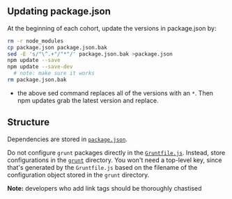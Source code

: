 ## Updating package.json

At the beginning of each cohort, update the versions in package.json by:

```sh
rm -r node_modules
cp package.json package.json.bak
sed -E 's/"\^.+"/"*"/' package.json.bak >package.json
npm update --save
npm update --save-dev
  # note: make sure it works
rm package.json.bak
```
- the above sed command replaces all of the versions with an `*`. Then npm updates grab the latest version and replace.

## Structure

Dependencies are stored in [`package.json`](package.json).

Do not configure `grunt` packages directly in the
[`Gruntfile.js`](Gruntfile.js). Instead, store configurations in the
[`grunt`](grunt) directory. You won't need a top-level key, since that's
generated by the `Gruntfile.js` based on the filename of the configuration
object stored in the `grunt` directory.

**Note:** developers who add link tags should be thoroughly chastised
